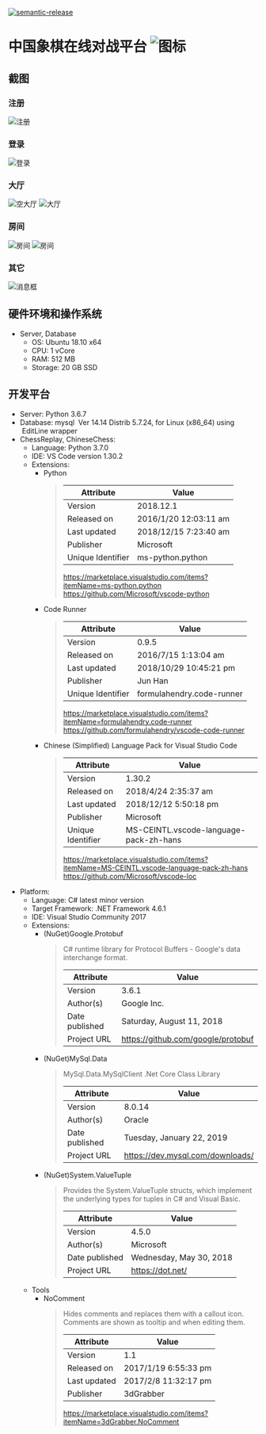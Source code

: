 [![semantic-release](https://img.shields.io/badge/%20%20%F0%9F%93%A6%F0%9F%9A%80-semantic--release-e10079.svg)](https://github.com/semantic-release/semantic-release)
# 中国象棋在线对战平台 ![图标](https://github.com/NotoOotori/chinese_chess_online/blob/master/resources/icon.png)

## 截图

### 注册

![注册](https://github.com/NotoOotori/chinese_chess_online/blob/master/resources/signup.png)

### 登录

![登录](https://github.com/NotoOotori/chinese_chess_online/blob/master/resources/login.png)

### 大厅

![空大厅](https://github.com/NotoOotori/chinese_chess_online/blob/master/resources/plaza_empty.png)
![大厅](https://github.com/NotoOotori/chinese_chess_online/blob/master/resources/plaza.png)

### 房间

![房间](https://github.com/NotoOotori/chinese_chess_online/blob/master/resources/lobby.png)
![房间](https://github.com/NotoOotori/chinese_chess_online/blob/master/resources/gaming.png)

### 其它

![消息框](https://github.com/NotoOotori/chinese_chess_online/blob/master/resources/message_box.png)

## 硬件环境和操作系统

* Server, Database
  * OS: Ubuntu 18.10 x64
  * CPU: 1 vCore
  * RAM: 512 MB
  * Storage: 20 GB SSD

## 开发平台

* Server: Python 3.6.7
* Database: mysql
    &nbsp;Ver 14.14 Distrib 5.7.24, for Linux (x86_64) using
    &nbsp;EditLine wrapper
* ChessReplay, ChineseChess:
  * Language: Python 3.7.0
  * IDE: VS Code version 1.30.2
  * Extensions:
    * Python
      > | Attribute         | Value                 |
      > | ----------------- | --------------------- |
      > | Version           | 2018.12.1             |
      > | Released on       | 2016/1/20 12:03:11 am |
      > | Last updated      | 2018/12/15 7:23:40 am |
      > | Publisher         | Microsoft             |
      > | Unique Identifier | ms-python.python      |
      >
      > <https://marketplace.visualstudio.com/items?itemName=ms-python.python>  
      > <https://github.com/Microsoft/vscode-python>
    * Code Runner
      > | Attribute         | Value                     |
      > | ----------------- | ------------------------- |
      > | Version           | 0.9.5                     |
      > | Released on       | 2016/7/15 1:13:04 am      |
      > | Last updated      | 2018/10/29 10:45:21 pm    |
      > | Publisher         | Jun Han                   |
      > | Unique Identifier | formulahendry.code-runner |
      >
      > <https://marketplace.visualstudio.com/items?itemName=formulahendry.code-runner>  
      > <https://github.com/formulahendry/vscode-code-runner>
    * Chinese (Simplified) Language Pack for Visual Studio Code
      > | Attribute         | Value                                  |
      > | ----------------- | -------------------------------------- |
      > | Version           | 1.30.2                                 |
      > | Released on       | 2018/4/24 2:35:37 am                   |
      > | Last updated      | 2018/12/12 5:50:18 pm                  |
      > | Publisher         | Microsoft                              |
      > | Unique Identifier | MS-CEINTL.vscode-language-pack-zh-hans |
      >
      > <https://marketplace.visualstudio.com/items?itemName=MS-CEINTL.vscode-language-pack-zh-hans>  
      > <https://github.com/Microsoft/vscode-loc>
* Platform:
  * Language: C# latest minor version
  * Target Framework: .NET Framework 4.6.1
  * IDE: Visual Studio Community 2017
  * Extensions:
    * (NuGet)Google.Protobuf
      > C# runtime library for Protocol Buffers -
      > Google's data interchange format.
      >
      > | Attribute      | Value                                |
      > | -------------- | ------------------------------------ |
      > | Version        | 3.6.1                                |
      > | Author(s)      | Google Inc.                          |
      > | Date published | Saturday, August 11, 2018            |
      > | Project URL    | <https://github.com/google/protobuf> |
    * (NuGet)MySql.Data
      > MySql.Data.MySqlClient .Net Core Class Library
      >
      > | Attribute      | Value                              |
      > | -------------- | ---------------------------------- |
      > | Version        | 8.0.14                             |
      > | Author(s)      | Oracle                             |
      > | Date published | Tuesday, January 22, 2019          |
      > | Project URL    | <https://dev.mysql.com/downloads/> |
    * (NuGet)System.ValueTuple
      > Provides the System.ValueTuple structs, which implement
      > the underlying types for tuples in C# and Visual Basic.
      >
      > | Attribute      | Value                   |
      > | -------------- | ----------------------- |
      > | Version        | 4.5.0                   |
      > | Author(s)      | Microsoft               |
      > | Date published | Wednesday, May 30, 2018 |
      > | Project URL    | <https://dot.net/>      |
  * Tools
    * NoComment
      > Hides comments and replaces them with a callout icon.
      > Comments are shown as tooltip and when editing them.
      > 
      > | Attribute         | Value                |
      > | ----------------- | -------------------- |
      > | Version           | 1.1                  |
      > | Released on       | 2017/1/19 6:55:33 pm |
      > | Last updated      | 2017/2/8 11:32:17 pm |
      > | Publisher         | 3dGrabber            |
      >
      > <https://marketplace.visualstudio.com/items?itemName=3dGrabber.NoComment>
